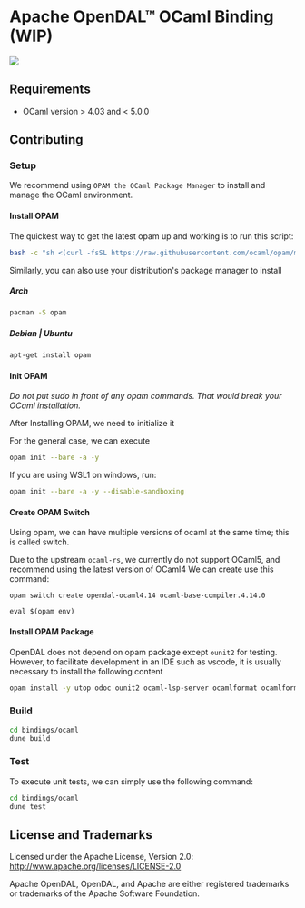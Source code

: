 # Apache OpenDAL™ OCaml Binding (WIP)

![](https://img.shields.io/badge/status-unreleased-red)

## Requirements

* OCaml version > 4.03 and < 5.0.0


## Contributing


### Setup
We recommend using `OPAM the OCaml Package Manager` to install and manage the OCaml environment.

#### Install OPAM

The quickest way to get the latest opam up and working is to run this script:
```bash
bash -c "sh <(curl -fsSL https://raw.githubusercontent.com/ocaml/opam/master/shell/install.sh)"
```
Similarly, you can also use your distribution's package manager to install

##### Arch
```bash
pacman -S opam
```
##### Debian | Ubuntu
```bash
apt-get install opam
```

#### Init OPAM
*Do not put sudo in front of any opam commands. That would break your OCaml installation.*

After Installing OPAM, we need to initialize it

For the general case, we can execute 
```bash
opam init --bare -a -y
```
If you are using WSL1 on windows, run:
```bash
opam init --bare -a -y --disable-sandboxing
```



#### Create OPAM Switch
Using opam, we can have multiple versions of ocaml at the same time; this is called switch. 

Due to the upstream `ocaml-rs`, we currently do not support OCaml5, and recommend using the latest version of OCaml4
We can create use this command:

```
opam switch create opendal-ocaml4.14 ocaml-base-compiler.4.14.0

eval $(opam env)
```
#### Install OPAM Package

OpenDAL does not depend on opam package except `ounit2` for testing.
However, to facilitate development in an IDE such as vscode, it is usually necessary to install the following content
```bash
opam install -y utop odoc ounit2 ocaml-lsp-server ocamlformat ocamlformat-rpc
```
### Build

```bash
cd bindings/ocaml
dune build
```

### Test
To execute unit tests, we can simply use the following command:
```bash
cd bindings/ocaml
dune test
```

## License and Trademarks

Licensed under the Apache License, Version 2.0: http://www.apache.org/licenses/LICENSE-2.0

Apache OpenDAL, OpenDAL, and Apache are either registered trademarks or trademarks of the Apache Software Foundation.
